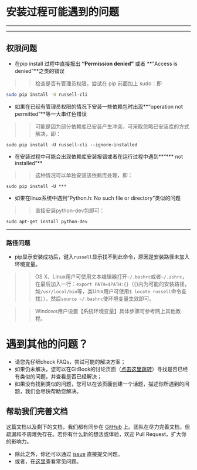 # 安装过程可能遇到的问题

---

<!-- toc -->

---

## 权限问题

- 在pip install 过程中直接报出 **“Permission denied”** 或者 **“Access is denied”**之类的错误

>>检查是否有管理员权限，尝试在 pip 前面加上 sudo：即 

```bash
sudo pip install -U russell-cli
```

- 如果在已经有管理员权限的情况下安装一些依赖包时出现**“operation not permitted”**等一大串红色错误

>>可能是因为部分依赖库已安装产生冲突，可采取忽略已安装库的方式解决，即：

```
sudo pip install -U russell-cli --ignore-installed
```



- 在安装过程中可能会出现依赖库安装报错或者在运行过程中遇到**“\*\*\* not installed”**

>>这种情况可以单独安装该依赖库处理，即：

```
sudo pip install -U ***
```

- 如果在linux系统中遇到“Python.h: No such file or directory”类似的问题

>>直接安装python-dev包即可：

```
sudo apt-get install python-dev
```

---

### 路径问题

- pip显示安装成功后，键入`russell`显示找不到此命令，原因是安装路径未加入环境变量。

>>OS X、Linux用户可使用文本编辑器打开`~/.bashrc`或者`~/.zshrc`，在最后加入一行：`export PATH=$PATH:{}`（{}内为可能的安装路径，如`/usr/local/bin`等，类Unix用户可使用`$ locate russell`命令查找）），然后`source ~/.bashrc`使环境变量生效即可。

>>Windows用户设置【系统环境变量】具体步骤可参考网上其他教程。

# 遇到其他的问题？

* 请您先仔细check FAQs，尝试可能的解决方案；
* 如果仍未解决，您可以在GitBook的讨论页面（[点击这里跳转](https://www.gitbook.com/book/w821881341/russellcloud/discussions)）寻找是否已经有类似的问题，并查看是否已经解决；
* 如果没有找到类似的问题，您可以在该页面创建一个话题，描述你所遇到的问题，我们会尽快帮助您解决。


## 帮助我们完善文档
这篇文档以及剩下的文档，我们都有同步在 [GitHub](https://github.com/RussellCloud/russell-docs) 上。团队在尽力完善文档，但疏漏和不周难免存在。若你有什么新的想法或体验，欢迎 Pull Request，扩大你的影响力。

- 除此之外，你还可以通过 [issue](https://github.com/RussellCloud/russell-docs/issues/new?body=This%20issue%20is%20about%20<) 直接提交问题。
- 或者，在[这里](/faq/run-task.md)查看常见问题。
